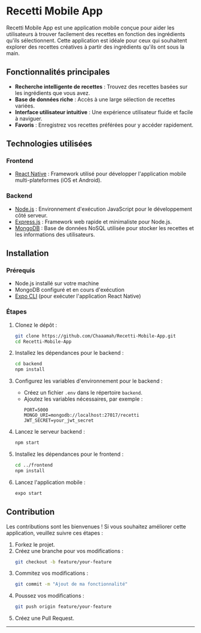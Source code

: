 # Recetti Mobile App

Recetti Mobile App est une application mobile conçue pour aider les utilisateurs à trouver facilement des recettes en fonction des ingrédients qu'ils sélectionnent. Cette application est idéale pour ceux qui souhaitent explorer des recettes créatives à partir des ingrédients qu'ils ont sous la main.

## Fonctionnalités principales

- **Recherche intelligente de recettes** : Trouvez des recettes basées sur les ingrédients que vous avez.
- **Base de données riche** : Accès à une large sélection de recettes variées.
- **Interface utilisateur intuitive** : Une expérience utilisateur fluide et facile à naviguer.
- **Favoris** : Enregistrez vos recettes préférées pour y accéder rapidement.

## Technologies utilisées

### Frontend
- [React Native](https://reactnative.dev/) : Framework utilisé pour développer l'application mobile multi-plateformes (iOS et Android).

### Backend
- [Node.js](https://nodejs.org/) : Environnement d'exécution JavaScript pour le développement côté serveur.
- [Express.js](https://expressjs.com/) : Framework web rapide et minimaliste pour Node.js.
- [MongoDB](https://www.mongodb.com/) : Base de données NoSQL utilisée pour stocker les recettes et les informations des utilisateurs.

## Installation

### Prérequis
- Node.js installé sur votre machine
- MongoDB configuré et en cours d'exécution
- [Expo CLI](https://expo.dev/) (pour exécuter l'application React Native)

### Étapes
1. Clonez le dépôt :
   ```bash
   git clone https://github.com/Chaaamah/Recetti-Mobile-App.git
   cd Recetti-Mobile-App
   ```

2. Installez les dépendances pour le backend :
   ```bash
   cd backend
   npm install
   ```

3. Configurez les variables d'environnement pour le backend :
   - Créez un fichier `.env` dans le répertoire `backend`.
   - Ajoutez les variables nécessaires, par exemple :
     ```env
     PORT=5000
     MONGO_URI=mongodb://localhost:27017/recetti
     JWT_SECRET=your_jwt_secret
     ```

4. Lancez le serveur backend :
   ```bash
   npm start
   ```

5. Installez les dépendances pour le frontend :
   ```bash
   cd ../frontend
   npm install
   ```

6. Lancez l'application mobile :
   ```bash
   expo start
   ```

## Contribution

Les contributions sont les bienvenues ! Si vous souhaitez améliorer cette application, veuillez suivre ces étapes :

1. Forkez le projet.
2. Créez une branche pour vos modifications :
   ```bash
   git checkout -b feature/your-feature
   ```
3. Commitez vos modifications :
   ```bash
   git commit -m "Ajout de ma fonctionnalité"
   ```
4. Poussez vos modifications :
   ```bash
   git push origin feature/your-feature
   ```
5. Créez une Pull Request.
---
